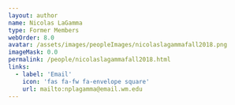 ```yaml
---
layout: author
name: Nicolas LaGamma
type: Former Members
webOrder: 8.0
avatar: /assets/images/peopleImages/nicolaslagammafall2018.png
imageMask: 0.0
permalink: /people/nicolaslagammafall2018.html 
links:
  - label: 'Email'
    icon: 'fas fa-fw fa-envelope square'
    url: mailto:nplagamma@email.wm.edu
---
```

